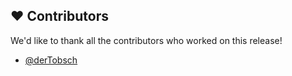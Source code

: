 
## ❤️ Contributors

We'd like to thank all the contributors who worked on this release!

- [@derTobsch](https://github.com/derTobsch)
